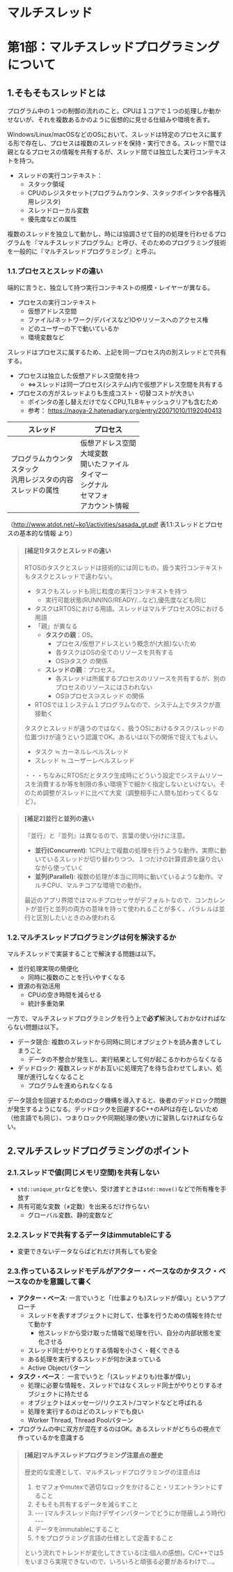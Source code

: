 # マルチスレッド

# 第1部：マルチスレッドプログラミングについて

## 1.そもそもスレッドとは

プログラム中の１つの制御の流れのこと。CPUは１コアで１つの処理しか動かせないが、それを複数あるかのように仮想的に見せる仕組みや環境を表す。

Windows/Linux/macOSなどのOSにおいて、スレッドは特定のプロセスに属する形で存在し、プロセスは複数のスレッドを保持・実行できる。スレッド間では親となるプロセスの情報を共有するが、スレッド間では独立した実行コンテキストを持つ。

* スレッドの実行コンテキスト：
    * スタック領域
    * CPUのレジスタセット(プログラムカウンタ、スタックポインタや各種汎用レジスタ)
    * スレッドローカル変数
    * 優先度などの属性

複数のスレッドを独立して動かし、時には協調させて目的の処理を行わせるプログラムを『マルチスレッドプログラム』と呼び、そのためのプログラミング技術を一般的に『マルチスレッドプログラミング』と呼ぶ。

### 1.1.プロセスとスレッドの違い

端的に言うと、独立して持つ実行コンテキストの規模・レイヤーが異なる。

* プロセスの実行コンテキスト
    * 仮想アドレス空間
    * ファイル/ネットワーク/デバイスなどIOやリソースへのアクセス権
    * どのユーザーの下で動いているか
    * 環境変数など

スレッドはプロセスに属するため、上記を同一プロセス内の別スレッドとで共有する。

* プロセスは独立した仮想アドレス空間を持つ
    * ⇔スレッドは同一プロセス(システム)内で仮想アドレス空間を共有する
* プロセスの方がスレッドよりも生成コスト・切替コストが大きい
    * ポインタの差し替えだけでなくCPU,TLBキャッシュクリアも含むため
    * 参考： https://naoya-2.hatenadiary.org/entry/20071010/1192040413

|スレッド|プロセス|
|---|---|
|プログラムカウンタ<br>スタック<br>汎用レジスタの内容<br>スレッドの属性|仮想アドレス空間<br>大域変数<br>開いたファイル<br>タイマー<br>シグナル<br>セマフォ<br>アカウント情報|

（http://www.atdot.net/~ko1/activities/sasada_gt.pdf 表1.1:スレッドとプロセスの基本的な情報 より）


> #### **[補足1]タスクとスレッドの違い**
>
> RTOSのタスクとスレッドは技術的には同じもの。扱う実行コンテキストもタスクとスレッドで違わない。
>
> * タスクもスレッドも同じ粒度の実行コンテキストを持つ
>     * 実行可能状態(RUNNING/READY/...など),優先度なども同じ
> * タスクはRTOSにおける用語。スレッドはマルチプロセスOSにおける用語
> * 「親」が異なる
>     * **タスクの親**：OS。
>         * プロセス/仮想アドレスという概念が(大抵)ないため
>         * 各タスクはOSの全てのリソースを共有する
>         * OS∋タスク の関係
>     * **スレッドの親**：プロセス。
>         * 各スレッドは所属するプロセスのリソースを共有するが、別のプロセスのリソースにはさわれない
>         * OS∋プロセス∋スレッド の関係
> * RTOSでは１システム１プログラムなので、システム上でタスクが直接動く
> 
> タスクとスレッドが違うのではなく、扱うOSにおけるタスク/スレッドの位置づけが違うという認識でOK。あるいは以下の関係で捉えてもよい。
> 
> * タスク ≒ カーネルレベルスレッド
> * スレッド ≒ ユーザーレベルスレッド
> 
> ・・・ちなみにRTOSだとタスク生成時にどういう設定でシステムリソースを消費するか等を制限の多い環境下で細かく指定しないといけない。そのため調整がスレッドに比べて大変（調整相手に人間も加わってくるなど）。

> #### **[補足2]並行と並列の違い**
>
> 『並行』と『並列』は異なるので、言葉の使い分けに注意。
>
> * **並行(Concurrent)**: 1CPU上で複数の処理を行うような動作。実際に動いているスレッドが切り替わりつつ、１つだけの計算資源を譲り合いながら使っていく
> * **並列(Parallel)**: 複数の処理が本当に同時に動いているような動作。マルチCPU、マルチコアな環境での動作。
> 
> 最近のアプリ界隈ではマルチプロセッサがデフォルトなので、コンカレントが並行と並列の両方の意味を持って使われることが多く、パラレルは並行と区別したいときのみ使われる

### 1.2.マルチスレッドプログラミングは何を解決するか

マルチスレッドで実装することで解決する問題は以下。

* 並行処理実現の簡便化
    * 同時に複数のことを行いやすくなる
* 資源の有効活用
    * CPUの空き時間を減らせる
    * 統計多重効果

一方で、マルチスレッドプログラミングを行う上で**必ず**解決しておかなければならない問題は以下。

* データ競合: 複数のスレッドから同時に同じオブジェクトを読み書きしてしまうこと
    * データの不整合が発生し、実行結果として何が起こるかわからなくなる
* デッドロック: 複数スレッドがお互いに処理完了を待ち合わせてしまい、処理が進行しなくなること
    * プログラムを進められなくなる

データ競合を回避するためのロック機構を導入すると、後者のデッドロック問題が発生するようになる。デッドロックを回避するC++のAPIは存在しないため（他言語でも同じ）、つまりロックや同期処理の使い方に習熟しなければならない。

## 2.マルチスレッドプログラミングのポイント

### 2.1.スレッドで値(同じメモリ空間)を共有しない
* `std::unique_ptr`などを使い、受け渡すときは`std::move()`などで所有権を手放す
* 共有可能な変数（≠定数）を出来るだけ作らない
    * グローバル変数、静的変数など

### 2.2.スレッドで共有するデータはimmutableにする
* 変更できないデータならばどれだけ共有しても安全

### 2.3.作っているスレッドモデルがアクター・ベースなのかタスク・ベースなのかを意識して書く
* **アクター・ベース**: 一言でいうと「(仕事よりも)スレッドが偉い」というアプローチ
    * スレッドを表すオブジェクトに対して、仕事を行うための情報を持たせて動かす
        * 他スレッドから受け取った情報で処理を行い、自分の内部状態を変化させる
    * スレッド同士がやりとりする情報を小さく・軽くできる
    * ある処理を実行するスレッドが何か決まっている
    * Active Objectパターン
* **タスク・ベース**： 一言でいうと「(スレッドよりも)仕事が偉い」
    * 処理に必要な情報を、スレッドではなくスレッド同士がやりとりするオブジェクトに持たせる
    * オブジェクトはメッセージ/リクエスト/コマンドなどと呼ばれる
    * 処理を実行するのはどのスレッドでも良い
    * Worker Thread, Thread Poolパターン
* プログラムの中に双方が混在するのはOK。あるスレッドがどちらの視点で作っているかを意識する

> #### **[補足]マルチスレッドプログラミング注意点の歴史**
>
> 歴史的な変遷として、マルチスレッドプログラミングの注意点は
> 
> 1. セマフォやmutexで適切なロックをかけること・リエントラントにすること
> 2. そもそも共有するデータを減らすこと
> 3. --- (マルチスレッド向けデザインパターンでどうにか隠蔽しよう時代) ---
> 4. データをimmutableにすること
> 5. ↑をプログラミング言語の仕様として定義すること
> 
> という流れでトレンドが変化してきている(注:個人の感想)。C/C++では5をいまさら実現できないので、いろいろと頑張る必要があるわけで…。
